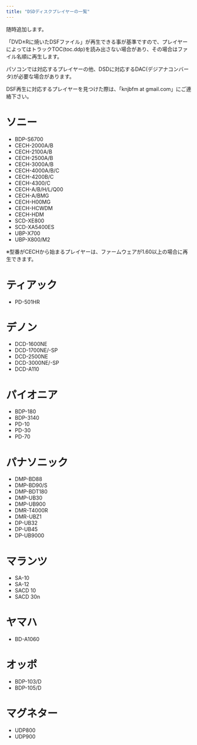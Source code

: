 ```yaml
---
title: "DSDディスクプレイヤーの一覧"
---
```


随時追加します。

「DVD±Rに焼いたDSFファイル」が再生できる事が基準ですので、プレイヤーによってはトラックTOC(toc.ddp)を読み出さない場合があり、その場合はファイル名順に再生します。

パソコンでは対応するプレイヤーの他、DSDに対応するDAC(デジアナコンバータ)が必要な場合があります。

DSF再生に対応するプレイヤーを見つけた際は、「knjbfm at gmail.com」にご連絡下さい。

# ソニー
- BDP-S6700
- CECH-2000A/B
- CECH-2100A/B
- CECH-2500A/B
- CECH-3000A/B
- CECH-4000A/B/C
- CECH-4200B/C
- CECH-4300/C
- CECH-A/B/H/L/Q00
- CECH-A/BMG
- CECH-H00MG
- CECH-HCWDM
- CECH-HDM
- SCD-XE800
- SCD-XA5400ES
- UBP-X700
- UBP-X800/M2

※型番がCECHから始まるプレイヤーは、ファームウェアが1.60以上の場合に再生できます。

# ティアック
- PD-501HR

# デノン
- DCD-1600NE
- DCD-1700NE/-SP
- DCD-2500NE
- DCD-3000NE/-SP
- DCD-A110

# パイオニア
- BDP-180
- BDP-3140
- PD-10
- PD-30
- PD-70

# パナソニック
- DMP-BD88
- DMP-BD90/S
- DMP-BDT180
- DMP-UB30
- DMP-UB900
- DMR-T4000R
- DMR-UBZ1
- DP-UB32
- DP-UB45
- DP-UB9000

# マランツ
- SA-10
- SA-12
- SACD 10
- SACD 30n

# ヤマハ
- BD-A1060

# オッポ
- BDP-103/D
- BDP-105/D

# マグネター
- UDP800
- UDP900
